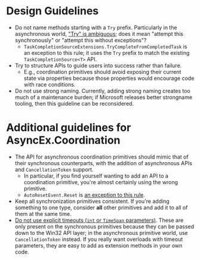# Design Guidelines

- Do not name methods starting with a `Try` prefix. Particularly in the asynchronous world, ["Try" is ambiguous](https://github.com/StephenCleary/AsyncEx/issues/141#issuecomment-409287646); does it mean "attempt this synchronously" or "attempt this without exceptions"?
  - `TaskCompletionSourceExtensions.TryCompleteFromCompletedTask` is an exception to this rule; it uses the `Try` prefix to match the existing `TaskCompletionSource<T>` API.
- Try to structure APIs to guide users into success rather than failure.
  - E.g., coordination primitives should avoid exposing their current state via properties because those properties would encourage code with race conditions.
- Do not use strong naming. Currently, adding strong naming creates too much of a maintenance burden; if Microsoft releases better strongname tooling, then this guideline can be reconsidered.

# Additional guidelines for AsyncEx.Coordination

- The API for asynchronous coordination primitives should mimic that of their synchronous counterparts, with the addition of asynchronous APIs and `CancellationToken` support.
  - In particular, if you find yourself wanting to add an API to a coordination primitive, you're almost certainly using the wrong primitive.
  - `AutoResetEvent.Reset` is [an exception to this rule](https://github.com/StephenCleary/AsyncEx/issues/27#issuecomment-133921579).
- Keep all synchronization primitives consistent. If you're adding something to one type, consider **all** other primitives and add it to all of them at the same time.
- [Do not use explicit timeouts (`int` or `TimeSpan` parameters)](https://github.com/StephenCleary/AsyncEx/issues/46#issuecomment-187685580). These are only present on the synchronous primitives because they can be passed down to the Win32 API layer; in the asynchronous primitive world, use `CancellationToken` instead. If you really want overloads with timeout parameters, they are easy to add as extension methods in your own code.
